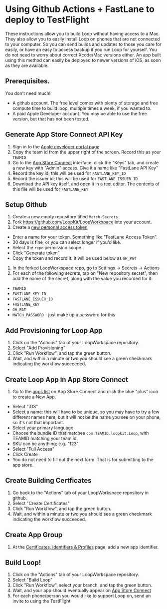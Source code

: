 # Using Github Actions + FastLane to deploy to TestFlight

These instructions allow you to build Loop without having access to a Mac. They also allow you to easily install Loop on phones that are not connected to your computer. So you can send builds and updates to those you care for easily, or have an easy to access backup if you run Loop for yourself. You do not need to worry about correct Xcode/Mac versions either. An app built using this method can easily be deployed to newer versions of iOS, as soon as they are available.

## Prerequisites.

You don't need much!

* A github account. The free level comes with plenty of storage and free compute time to build loop, multiple times a week, if you wanted to.
* A paid Apple Developer account. You may be able to use the free version, but that has not been tested.


## Generate App Store Connect API Key

1. Sign in to the [Apple developer portal page](https://developer.apple.com/account/resources/certificates/list)
1. Copy the team id from the upper right of the screen. Record this as your `TEAMID`
1. Go to the [App Store Connect](https://appstoreconnect.apple.com/access/api) interface, click the "Keys" tab, and create a new key with "Admin" access. Give it a name like "FastLane API Key"
1. Record the key id; this will be used for `FASTLANE_KEY_ID`
1. Record the issuer id; this will be used for `FASTLANE_ISSUER_ID`
1. Download the API key itself, and open it in a text editor. The contents of this file will be used for `FASTLANE_KEY`

## Setup Github
1. Create a new empty repository titled `Match-Secrets`
1. Fork https://github.com/LoopKit/LoopWorkspace into your account.
1. Create a [new personal access token](https://github.com/settings/tokens/new)
  * Enter a name for your token. Something like "FastLane Access Token".
  * 30 days is fine, or you can select longer if you'd like.
  * Select the `repo` permission scope.
  * Click "Generate token"
  * Copy the token and record it. It will be used below as `GH_PAT`
1. In the forked LoopWorkspace repo, go to Settings -> Secrets -> Actions
1. For each of the following secrets, tap on "New repository secret", then add the name of the secret, along with the value you recorded for it:
  * `TEAMID`
  * `FASTLANE_KEY_ID`
  * `FASTLANE_ISSUER_ID`
  * `FASTLANE_KEY`
  * `GH_PAT`
  * `MATCH_PASSWORD` - just make up a password for this

## Add Provisioning for Loop App

1. Click on the "Actions" tab of your LoopWorkspace repository.
1. Select "Add Provisioning"
1. Click "Run Workflow", and tap the green button.
1. Wait, and within a minute or two you should see a green checkmark indicating the workflow succeeded.

## Create Loop App in App Store Connect

1. Go to the [apps list](https://appstoreconnect.apple.com/apps) on App Store Connect and click the blue "plus" icon to create a New App.
  * Select "iOS"
  * Select a name: this will have to be unique, so you may have to try a few different names here, but it will not be the name you see on your phone, so it's not that important.
  * Select your primary language
  * Choose the bundle ID that matches `com.TEAMID.loopkit.Loop`, with TEAMID matching your team id.
  * SKU can be anything; e.g. "123"
  * Select "Full Access"
  * Click Create
  * You do not need to fill out the next form. That is for submitting to the app store.

## Create Building Certficates

1. Go back to the "Actions" tab of your LoopWorkspace repository in github.
1. Select "Create Certificates"
1. Click "Run Workflow", and tap the green button.
1. Wait, and within a minute or two you should see a green checkmark indicating the workflow succeeded.

## Create App Group

1. At the [Certificates, Identifiers & Profiles](https://developer.apple.com/account/resources/identifiers/bundleId/add/bundle) page, add a new app identifier.


## Build Loop!

1. Click on the "Actions" tab of your LoopWorkspace repository.
1. Select "Build Loop"
1. Click "Run Workflow", select your branch, and tap the green button.
1. Wait, and your app should eventually appear on [App Store Connect](https://appstoreconnect.apple.com/apps)
1. For each phone/person you would like to support Loop on, send an invite to using the TestFlight 